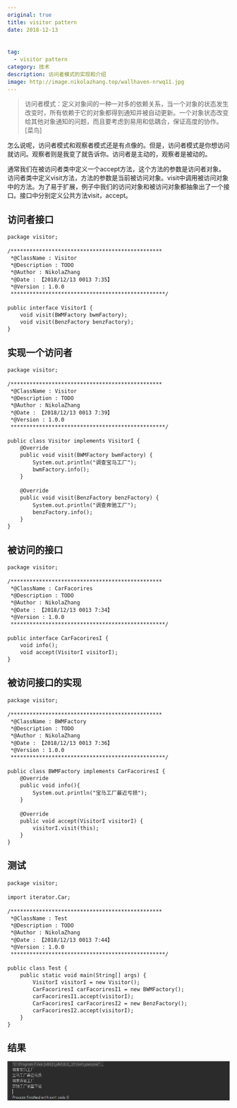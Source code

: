 ```yaml
---
original: true
title: visitor pattern
date: 2018-12-13


tag:
  - visitor pattern
category: 技术
description: 访问者模式的实现和介绍
image: http://image.nikolazhang.top/wallhaven-nrwq11.jpg
---
```


> 访问者模式：定义对象间的一种一对多的依赖关系，当一个对象的状态发生改变时，所有依赖于它的对象都得到通知并被自动更新。一个对象状态改变给其他对象通知的问题，而且要考虑到易用和低耦合，保证高度的协作。[菜鸟]

<!--more-->
怎么说呢，访问者模式和观察者模式还是有点像的。但是，访问者模式是你想访问就访问。观察者则是我变了就告诉你。访问者是主动的，观察者是被动的。

通常我们在被访问者类中定义一个accept方法，这个方法的参数是访问者对象。访问者类中定义visit方法，方法的参数是当前被访问对象。visit中调用被访问对象中的方法。为了易于扩展，例子中我们的访问对象和被访问对象都抽象出了一个接口。接口中分别定义公共方法visit，accept。
## 访问者接口
```
package visitor;

/************************************************
 *@ClassName : Visitor
 *@Description : TODO
 *@Author : NikolaZhang
 *@Date : 【2018/12/13 0013 7:35】
 *@Version : 1.0.0
 *************************************************/

public interface VisitorI {
    void visit(BWMFactory bwmFactory);
    void visit(BenzFactory benzFactory);
}

```
## 实现一个访问者
```
package visitor;

/************************************************
 *@ClassName : Visitor
 *@Description : TODO
 *@Author : NikolaZhang
 *@Date : 【2018/12/13 0013 7:39】
 *@Version : 1.0.0
 *************************************************/

public class Visitor implements VisitorI {
    @Override
    public void visit(BWMFactory bwmFactory) {
        System.out.println("调查宝马工厂");
        bwmFactory.info();
    }

    @Override
    public void visit(BenzFactory benzFactory) {
        System.out.println("调查奔驰工厂");
        benzFactory.info();
    }
}
```


## 被访问的接口
```
package visitor;

/************************************************
 *@ClassName : CarFacorires
 *@Description : TODO
 *@Author : NikolaZhang
 *@Date : 【2018/12/13 0013 7:34】
 *@Version : 1.0.0
 *************************************************/

public interface CarFacoriresI {
    void info();
    void accept(VisitorI visitorI);
}

```

## 被访问接口的实现
```
package visitor;

/************************************************
 *@ClassName : BWMFactory
 *@Description : TODO
 *@Author : NikolaZhang
 *@Date : 【2018/12/13 0013 7:36】
 *@Version : 1.0.0
 *************************************************/

public class BWMFactory implements CarFacoriresI {
    @Override
    public void info(){
        System.out.println("宝马工厂最近亏损");
    }

    @Override
    public void accept(VisitorI visitorI) {
        visitorI.visit(this);
    }
}

```

## 测试
```
package visitor;

import iterator.Car;

/************************************************
 *@ClassName : Test
 *@Description : TODO
 *@Author : NikolaZhang
 *@Date : 【2018/12/13 0013 7:44】
 *@Version : 1.0.0
 *************************************************/

public class Test {
    public static void main(String[] args) {
        VisitorI visitorI = new Visitor();
        CarFacoriresI carFacoriresI1 = new BWMFactory();
        carFacoriresI1.accept(visitorI);
        CarFacoriresI carFacoriresI2 = new BenzFactory();
        carFacoriresI2.accept(visitorI);
    }
}
```

## 结果
![结果](/images/article/181213/visitor.png)
